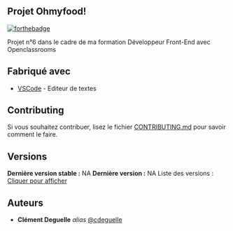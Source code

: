 ## Projet Ohmyfood!

[![forthebadge](http://forthebadge.com/images/badges/built-with-love.svg)](http://forthebadge.com) 

Projet n°6 dans le cadre de ma formation Développeur Front-End avec Openclassrooms

## Fabriqué avec

* [VSCode](https://code.visualstudio.com/) - Editeur de textes

## Contributing

Si vous souhaitez contribuer, lisez le fichier [CONTRIBUTING.md](https://example.org) pour savoir comment le faire.

## Versions

**Dernière version stable :** NA
**Dernière version :** NA
Liste des versions : [Cliquer pour afficher](https://github.com/your/project-name/tags)

## Auteurs

* **Clément Deguelle** _alias_ [@cdeguelle](https://github.com/cdeguelle)